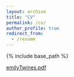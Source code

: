 ```yaml
---
layout: archive
title: "CV"
permalink: /cv/
author_profile: true
redirect_from:
  - /resume
---
```


{% include base_path %}

[emilyTwines.pdf](../files/emilyTwines.pdf)

